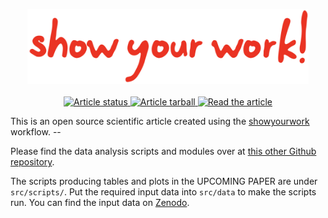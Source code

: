 <p align="center">
<a href="https://github.com/showyourwork/showyourwork">
<img width = "450" src="https://raw.githubusercontent.com/showyourwork/.github/main/images/showyourwork.png" alt="showyourwork"/>
</a>
<br>
<br>
<a href="https://github.com/ekaterinailin/flaring-spi-paper/actions/workflows/build.yml">
<img src="https://github.com/ekaterinailin/flaring-spi-paper/actions/workflows/build.yml/badge.svg?branch=main" alt="Article status"/>
</a>
<a href="https://github.com/ekaterinailin/flaring-spi-paper/raw/main-pdf/arxiv.tar.gz">
<img src="https://img.shields.io/badge/article-tarball-blue.svg?style=flat" alt="Article tarball"/>
</a>
<a href="https://github.com/ekaterinailin/flaring-spi-paper/raw/main-pdf/ms.pdf">
<img src="https://img.shields.io/badge/article-pdf-blue.svg?style=flat" alt="Read the article"/>
</a>
</p>

This is an open source scientific article created using the [showyourwork](https://github.com/showyourwork/showyourwork) workflow. --

Please find the data analysis scripts and modules over at [this other Github repository](https://github.com/ekaterinailin/flaring-spi). 

The scripts producing tables and plots in the UPCOMING PAPER are under ``src/scripts/``. Put the required input data into ``src/data`` to make the scripts run. You can find the input data on [Zenodo](https://zenodo.org/doi/10.5281/zenodo.8355002).
